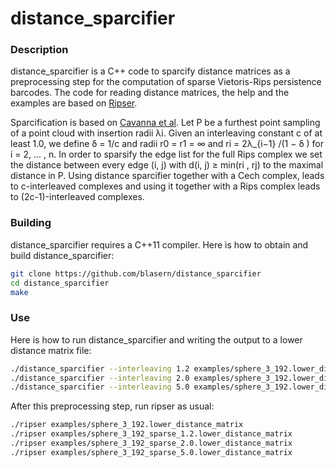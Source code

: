 # distance_sparcifier

### Description
distance_sparcifier is a C++ code to sparcify distance matrices as a preprocessing step for the computation of sparse Vietoris-Rips persistence barcodes. The code for reading distance matrices, the help and the examples are based on [Ripser](https://github.com/Ripser). 

Sparcification is based on
[Cavanna et al](https://arxiv.org/abs/1506.03797). Let P be a furthest
point sampling of a point cloud with insertion radii λi. Given an
interleaving constant c of at least 1.0, we define δ = 1/c and radii
r0 = r1 = ∞ and ri = 2λ_{i−1} /(1 − δ ) for i = 2, ... , n.
In order to sparsify the edge list for the full Rips complex we set
the distance between every edge (i, j) with d(i, j) ≥ min(ri , rj) to
the maximal distance in P.
Using distance sparcifier together with a Cech complex, leads to
c-interleaved complexes and using it together with a Rips complex
leads to (2c-1)-interleaved complexes. 

### Building

distance_sparcifier requires a C++11 compiler. Here is how to obtain and build distance_sparcifier:

```sh
git clone https://github.com/blasern/distance_sparcifier
cd distance_sparcifier
make
```

### Use

Here is how to run distance_sparcifier and writing the output to a lower distance matrix file:

```sh
./distance_sparcifier --interleaving 1.2 examples/sphere_3_192.lower_distance_matrix > examples/sphere_3_192_sparse_1.2.lower_distance_matrix
./distance_sparcifier --interleaving 2.0 examples/sphere_3_192.lower_distance_matrix > examples/sphere_3_192_sparse_2.0.lower_distance_matrix
./distance_sparcifier --interleaving 5.0 examples/sphere_3_192.lower_distance_matrix > examples/sphere_3_192_sparse_5.0.lower_distance_matrix
```

After this preprocessing step, run ripser as usual: 
```sh
./ripser examples/sphere_3_192.lower_distance_matrix
./ripser examples/sphere_3_192_sparse_1.2.lower_distance_matrix 
./ripser examples/sphere_3_192_sparse_2.0.lower_distance_matrix
./ripser examples/sphere_3_192_sparse_5.0.lower_distance_matrix
```

